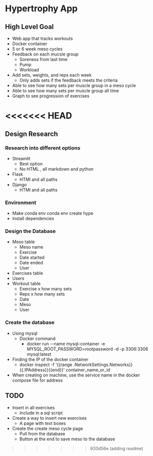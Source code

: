 # Hypertrophy App

## High Level Goal

- Web app that tracks workouts
- Docker container
- 5 or 6 week meso cycles
- Feedback on each mucsle group
    - Soreness from last time
    - Pump
    - Workload
- Add sets, weights, and reps each week
    - Only adds sets if the feedback meets the criteria
- Able to see how many sets per muscle group in a meso cycle
- Able to see how many sets per muscle group all time
- Graph to see progression of exercises

<<<<<<< HEAD
=======
## Design Research

### Research into different options

- Streamlit
    - Best option
    - No HTML , all markdown and python
- Flask
    - HTMl and all paths
- Django
    - HTMl and all paths

### Environment

- Make conda env
    conda env create hype
- Install dependencies

### Design the Database

- Meso table
    - Meso name
    - Exercise
    - Date started
    - Date ended
    - User
- Exercises table
- Users 
- Workout table
    - Exercise x how many sets
    - Reps x how many sets
    - Date
    - Meso
    - User

### Create the database

- Using mysql
    - Docker command
        - docker run --name mysql-container -e MYSQL_ROOT_PASSWORD=rootpassword -d -p 3306:3306 mysql:latest
- Finding the IP of the docker container
    - docker inspect -f '{{range .NetworkSettings.Networks}}{{.IPAddress}}{{end}}' container_name_or_id
- When creating on machine, use the service name in the docker compose file for address

## TODO

- Insert in all exercises
    - Include in a sql script
- Create a way to insert new exercises
    - A page with text boxes
- Create the create meso cycle page
    - Pull from the database
    - Button at the end to save meso to the database

>>>>>>> 930d56e (adding readme)
